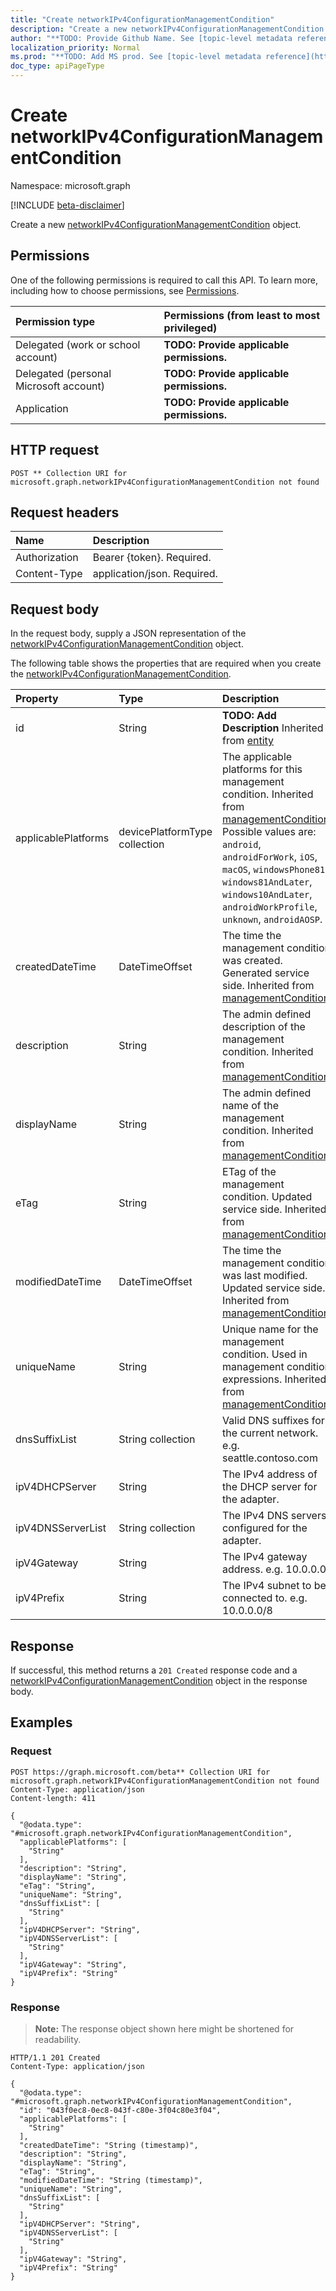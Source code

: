 ```yaml
---
title: "Create networkIPv4ConfigurationManagementCondition"
description: "Create a new networkIPv4ConfigurationManagementCondition object."
author: "**TODO: Provide Github Name. See [topic-level metadata reference](https://msgo.azurewebsites.net/add/document/guidelines/metadata.html#topic-level-metadata)**"
localization_priority: Normal
ms.prod: "**TODO: Add MS prod. See [topic-level metadata reference](https://msgo.azurewebsites.net/add/document/guidelines/metadata.html#topic-level-metadata)**"
doc_type: apiPageType
---
```


# Create networkIPv4ConfigurationManagementCondition
Namespace: microsoft.graph

[!INCLUDE [beta-disclaimer](../../includes/beta-disclaimer.md)]

Create a new [networkIPv4ConfigurationManagementCondition](../resources/networkipv4configurationmanagementcondition.md) object.

## Permissions
One of the following permissions is required to call this API. To learn more, including how to choose permissions, see [Permissions](/graph/permissions-reference).

|Permission type|Permissions (from least to most privileged)|
|:---|:---|
|Delegated (work or school account)|**TODO: Provide applicable permissions.**|
|Delegated (personal Microsoft account)|**TODO: Provide applicable permissions.**|
|Application|**TODO: Provide applicable permissions.**|

## HTTP request

<!-- {
  "blockType": "ignored"
}
-->
``` http
POST ** Collection URI for microsoft.graph.networkIPv4ConfigurationManagementCondition not found
```

## Request headers
|Name|Description|
|:---|:---|
|Authorization|Bearer {token}. Required.|
|Content-Type|application/json. Required.|

## Request body
In the request body, supply a JSON representation of the [networkIPv4ConfigurationManagementCondition](../resources/networkipv4configurationmanagementcondition.md) object.

The following table shows the properties that are required when you create the [networkIPv4ConfigurationManagementCondition](../resources/networkipv4configurationmanagementcondition.md).

|Property|Type|Description|
|:---|:---|:---|
|id|String|**TODO: Add Description** Inherited from [entity](../resources/entity.md)|
|applicablePlatforms|devicePlatformType collection|The applicable platforms for this management condition. Inherited from [managementCondition](../resources/managementcondition.md). Possible values are: `android`, `androidForWork`, `iOS`, `macOS`, `windowsPhone81`, `windows81AndLater`, `windows10AndLater`, `androidWorkProfile`, `unknown`, `androidAOSP`.|
|createdDateTime|DateTimeOffset|The time the management condition was created. Generated service side. Inherited from [managementCondition](../resources/managementcondition.md)|
|description|String|The admin defined description of the management condition. Inherited from [managementCondition](../resources/managementcondition.md)|
|displayName|String|The admin defined name of the management condition. Inherited from [managementCondition](../resources/managementcondition.md)|
|eTag|String|ETag of the management condition. Updated service side. Inherited from [managementCondition](../resources/managementcondition.md)|
|modifiedDateTime|DateTimeOffset|The time the management condition was last modified. Updated service side. Inherited from [managementCondition](../resources/managementcondition.md)|
|uniqueName|String|Unique name for the management condition. Used in management condition expressions. Inherited from [managementCondition](../resources/managementcondition.md)|
|dnsSuffixList|String collection|Valid DNS suffixes for the current network. e.g. seattle.contoso.com|
|ipV4DHCPServer|String|The IPv4 address of the DHCP server for the adapter.|
|ipV4DNSServerList|String collection|The IPv4 DNS servers configured for the adapter.|
|ipV4Gateway|String|The IPv4 gateway address. e.g. 10.0.0.0|
|ipV4Prefix|String|The IPv4 subnet to be connected to. e.g. 10.0.0.0/8|



## Response

If successful, this method returns a `201 Created` response code and a [networkIPv4ConfigurationManagementCondition](../resources/networkipv4configurationmanagementcondition.md) object in the response body.

## Examples

### Request
<!-- {
  "blockType": "request",
  "name": "create_networkipv4configurationmanagementcondition_from_"
}
-->
``` http
POST https://graph.microsoft.com/beta** Collection URI for microsoft.graph.networkIPv4ConfigurationManagementCondition not found
Content-Type: application/json
Content-length: 411

{
  "@odata.type": "#microsoft.graph.networkIPv4ConfigurationManagementCondition",
  "applicablePlatforms": [
    "String"
  ],
  "description": "String",
  "displayName": "String",
  "eTag": "String",
  "uniqueName": "String",
  "dnsSuffixList": [
    "String"
  ],
  "ipV4DHCPServer": "String",
  "ipV4DNSServerList": [
    "String"
  ],
  "ipV4Gateway": "String",
  "ipV4Prefix": "String"
}
```


### Response
>**Note:** The response object shown here might be shortened for readability.
<!-- {
  "blockType": "response",
  "truncated": true,
  "@odata.type": "microsoft.graph.networkIPv4ConfigurationManagementCondition"
}
-->
``` http
HTTP/1.1 201 Created
Content-Type: application/json

{
  "@odata.type": "#microsoft.graph.networkIPv4ConfigurationManagementCondition",
  "id": "043f0ec8-0ec8-043f-c80e-3f04c80e3f04",
  "applicablePlatforms": [
    "String"
  ],
  "createdDateTime": "String (timestamp)",
  "description": "String",
  "displayName": "String",
  "eTag": "String",
  "modifiedDateTime": "String (timestamp)",
  "uniqueName": "String",
  "dnsSuffixList": [
    "String"
  ],
  "ipV4DHCPServer": "String",
  "ipV4DNSServerList": [
    "String"
  ],
  "ipV4Gateway": "String",
  "ipV4Prefix": "String"
}
```

